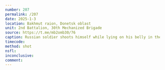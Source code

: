 ```yaml
---
number: 207
permalink: /207
date: 2025-1-3
location: Bakhmut raion, Donetsk oblast
unit: 2nd Battalion, 30th Mechanized Brigade
source: https://t.me/mb2omb30/76
caption: Russian soldier shoots himself while lying on his belly in the open near shell hole
timecode: 
method: shot
nsfl: 
inconclusive: 
comment: 
---
```

<script async src="https://telegram.org/js/telegram-widget.js?22" data-telegram-post="mb2omb30/76" data-width="100%" data-userpic="false"></script>
